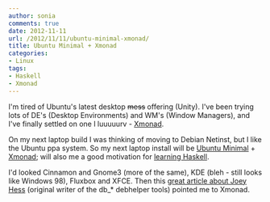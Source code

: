 ```yaml
---
author: sonia
comments: true
date: 2012-11-11
url: /2012/11/11/ubuntu-minimal-xmonad/
title: Ubuntu Minimal + Xmonad
categories:
- Linux
tags:
- Haskell
- Xmonad
---
```


I'm tired of Ubuntu's latest desktop <del>mess</del> offering (Unity). I've been trying lots of DE's (Desktop Environments) and WM's (Window Managers), and I've finally settled on one I luuuuurv - [Xmonad](http://xmonad.org/).

<!--more-->

On my next laptop build I was thinking of moving to Debian Netinst, but I like the Ubuntu ppa system. So my next laptop install will be [Ubuntu Minimal](https://help.ubuntu.com/community/Installation/MinimalCD) + [Xmonad](http://xmonad.org/); will also me a good motivation for [learning Haskell](http://learnyouahaskell.com/).

I'd looked Cinnamon and Gnome3 (more of the same), KDE (bleh - still looks like Windows 98), Fluxbox and XFCE. Then this [great article about Joey Hess](http://joey.hess.usesthis.com/) (original writer of the db_* debhelper tools) pointed me to Xmonad.

